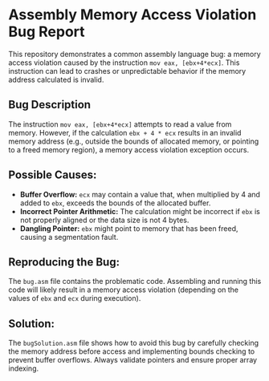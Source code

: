 # Assembly Memory Access Violation Bug Report

This repository demonstrates a common assembly language bug: a memory access violation caused by the instruction `mov eax, [ebx+4*ecx]`. This instruction can lead to crashes or unpredictable behavior if the memory address calculated is invalid.

## Bug Description
The instruction `mov eax, [ebx+4*ecx]` attempts to read a value from memory.  However, if the calculation `ebx + 4 * ecx` results in an invalid memory address (e.g., outside the bounds of allocated memory, or pointing to a freed memory region), a memory access violation exception occurs.

## Possible Causes:
* **Buffer Overflow:**  `ecx` may contain a value that, when multiplied by 4 and added to `ebx`, exceeds the bounds of the allocated buffer.
* **Incorrect Pointer Arithmetic:** The calculation might be incorrect if `ebx` is not properly aligned or the data size is not 4 bytes.
* **Dangling Pointer:** `ebx` might point to memory that has been freed, causing a segmentation fault.

## Reproducing the Bug:
The `bug.asm` file contains the problematic code. Assembling and running this code will likely result in a memory access violation (depending on the values of `ebx` and `ecx` during execution).

## Solution:
The `bugSolution.asm` file shows how to avoid this bug by carefully checking the memory address before access and implementing bounds checking to prevent buffer overflows.  Always validate pointers and ensure proper array indexing.
